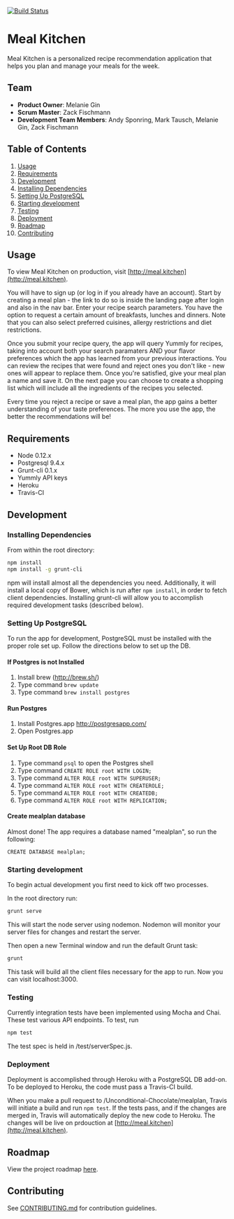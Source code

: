 [![Build Status](https://travis-ci.org/Unconditional-Chocolate/mealplan.svg?branch=master)](https://travis-ci.org/Unconditional-Chocolate/mealplan)

# Meal Kitchen

Meal Kitchen is a personalized recipe recommendation application that helps you plan and manage your meals for the week.


## Team

  - __Product Owner__: Melanie Gin
  - __Scrum Master__: Zack Fischmann
  - __Development Team Members__: Andy Sponring, Mark Tausch, Melanie Gin, Zack Fischmann

## Table of Contents

1. [Usage](#usage)
1. [Requirements](#requirements)
1. [Development](#development)
  1. [Installing Dependencies](#installing-dependencies)
  1. [Setting Up PostgreSQL](#setting-up-postgresql)
  1. [Starting development](#starting-development)
  1. [Testing](#testing)
  1. [Deployment](#deployment)
1. [Roadmap](#roadmap)
1. [Contributing](#contributing)

## Usage

To view Meal Kitchen on production, visit [http://meal.kitchen](http://meal.kitchen).

You will have to sign up (or log in if you already have an account). Start by creating a meal plan - the link to do so is inside the landing page after login and also in the nav bar. Enter your recipe search parameters. You have the option to request a certain amount of breakfasts, lunches and dinners. Note that you can also select preferred cuisines, allergy restrictions and diet restrictions.

Once you submit your recipe query, the app will query Yummly for recipes, taking into account both your search paramaters AND your flavor preferences which the app has learned from your previous interactions. You can review the recipes that were found and reject ones you don't like - new ones will appear to replace them. Once you're satisfied, give your meal plan a name and save it. On the next page you can choose to create a shopping list which will include all the ingredients of the recipes you selected. 

Every time you reject a recipe or save a meal plan, the app gains a better understanding of your taste preferences. The more you use the app, the better the recommendations will be!

## Requirements

- Node 0.12.x
- Postgresql 9.4.x
- Grunt-cli 0.1.x
- Yummly API keys
- Heroku
- Travis-CI

## Development

### Installing Dependencies

From within the root directory:

```sh
npm install
npm install -g grunt-cli
```

npm will install almost all the dependencies you need. Additionally, it will install a local copy of Bower, which is run after `npm install`, in order to fetch client dependencies. Installing grunt-cli will allow you to accomplish required development tasks (described below).

### Setting Up PostgreSQL ###
To run the app for development, PostgreSQL must be installed with the proper role set up. Follow the directions below to set up the DB.

#### If Postgres is not Installed ####
1. Install brew (http://brew.sh/)
2. Type command `brew update`
3. Type command `brew install postgres`

#### Run Postgres ####
1. Install Postgres.app http://postgresapp.com/
2. Open Postgres.app

#### Set Up Root DB Role ####
1. Type command `psql` to open the Postgres shell
2. Type command `CREATE ROLE root WITH LOGIN;`
3. Type command `ALTER ROLE root WITH SUPERUSER;`
4. Type command `ALTER ROLE root WITH CREATEROLE;`
5. Type command `ALTER ROLE root WITH CREATEDB;`
6. Type command `ALTER ROLE root WITH REPLICATION;`

#### Create mealplan database ####
Almost done! The app requires a database named "mealplan", so run the following:

```psql
CREATE DATABASE mealplan;
```

### Starting development
To begin actual development you first need to kick off two processes.

In the root directory run:

```sh
grunt serve
```

This will start the node server using nodemon. Nodemon will monitor your server files for changes and restart the server.

Then open a new Terminal window and run the default Grunt task:

```sh
grunt
```

This task will build all the client files necessary for the app to run. Now you can visit localhost:3000.

### Testing
Currently integration tests have been implemented using Mocha and Chai. These test various API endpoints. To test, run

```sh
npm test
```

The test spec is held in /test/serverSpec.js.

### Deployment
Deployment is accomplished through Heroku with a PostgreSQL DB add-on. To be deployed to Heroku, the code must pass a Travis-CI build.

When you make a pull request to /Unconditional-Chocolate/mealplan, Travis will initiate a build and run `npm test`. If the tests pass, and if the changes are merged in, Travis will automatically deploy the new code to Heroku. The changes will be live on prdouction at [http://meal.kitchen](http://meal.kitchen).

## Roadmap

View the project roadmap [here](https://github.com/Unconditional-Chocolate/mealplan/issues).

## Contributing

See [CONTRIBUTING.md](https://github.com/Unconditional-Chocolate/mealplan/blob/master/CONTRIBUTING.md) for contribution guidelines.
